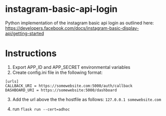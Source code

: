 # instagram-basic-api-login
Python implementation of the instagram basic api login as outlined here: https://developers.facebook.com/docs/instagram-basic-display-api/getting-started


# Instructions

1. Export APP_ID and APP_SECRET environmental variables
2. Create config.ini file in the following format:
```
[urls]
CALLBACK_URI = https://somewebsite.com:5000/auth/callback
DASHBOARD_URI = https://somewebsite:5000/dashboard
```

3. Add the url above the the hostfile as follows:
`127.0.0.1 somewebsite.com`

4. run `flask run --cert=adhoc`
